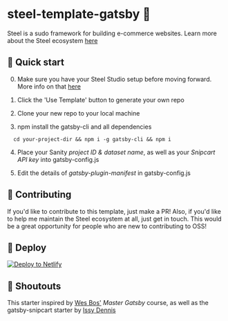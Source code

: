 # steel-template-gatsby 🧩

Steel is a sudo framework for building e-commerce websites. Learn more about the Steel ecosystem [here](https://github.com/stordahl/steel)


## 🚀 Quick start

0. Make sure you have your Steel Studio setup before moving forward. More info on that [here](https://github.com/stordahl/steel-studio)

1. Click the 'Use Template' button to generate your own repo

2. Clone your new repo to your local machine

3. npm install the gatsby-cli and all dependencies

  ```shell
    cd your-project-dir && npm i -g gatsby-cli && npm i
  ```

4. Place your Sanity *project ID & dataset name*, as well as your *Snipcart API key* into gatsby-config.js

5. Edit the details of *gatsby-plugin-manifest* in gatsby-config.js

## 👋 Contributing

If you'd like to contribute to this template, just make a PR! Also, if you'd like to help me maintain the Steel ecosystem at all, just get in touch. This would be a great opportunity for people who are new to contributing to OSS!

## 💫 Deploy

[![Deploy to Netlify](https://www.netlify.com/img/deploy/button.svg)](https://app.netlify.com/start/deploy?repository=https://github.com/stordahl/steel-template-gatsby
)

## 📣 Shoutouts

This starter inspired by [Wes Bos'](https://github.com/wesbos) *Master Gatsby* course, as well as the gatsby-snipcart starter by [Issy Dennis](https://github.com/issydennis/gatsby-snipcart)
